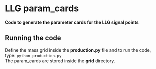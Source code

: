 # LLG param_cards
**Code to generate the parameter cards for the LLG signal points**

Running the code
-----------

Define the mass grid inside the **production.py** file and to run the code, type:
`python production.py`  
The param_cards are stored inside the **grid** directory.
